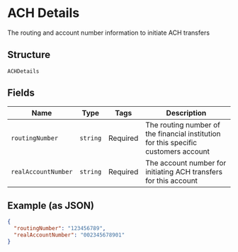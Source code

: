 
# ACH Details

The routing and account number information to initiate ACH transfers

## Structure

`ACHDetails`

## Fields

| Name | Type | Tags | Description |
|  --- | --- | --- | --- |
| `routingNumber` | `string` | Required | The routing number of the financial institution for this specific customers account |
| `realAccountNumber` | `string` | Required | The account number for initiating ACH transfers for this account |

## Example (as JSON)

```json
{
  "routingNumber": "123456789",
  "realAccountNumber": "002345678901"
}
```


